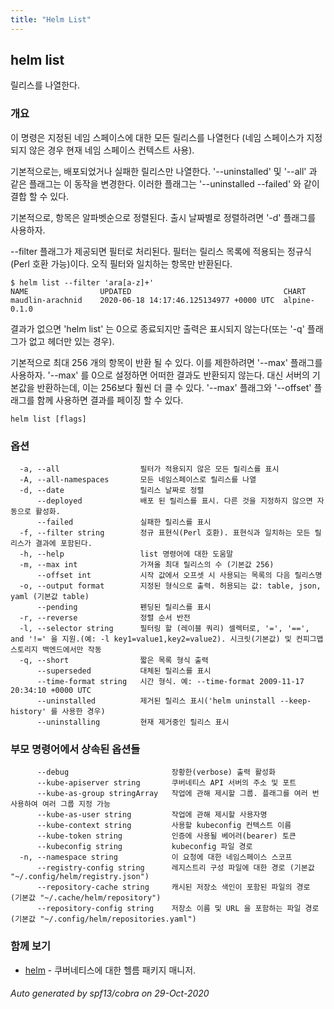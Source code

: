 ```yaml
---
title: "Helm List"
---
```


## helm list

릴리스를 나열한다.

### 개요


이 명령은 지정된 네임 스페이스에 대한 모든 릴리스를 나열헌다 (네임 스페이스가 지정되지 않은 경우 현재 네임 스페이스 컨텍스트 사용).

기본적으로는, 배포되었거나 실패한 릴리스만 나열한다. 
'--uninstalled' 및 '--all' 과 같은 플래그는 이 동작을 변경한다. 
이러한 플래그는 '--uninstalled --failed' 와 같이 결합 할 수 있다.

기본적으로, 항목은 알파벳순으로 정렬된다. 출시 날짜별로 정렬하려면 '-d' 플래그를 
사용하자.

--filter 플래그가 제공되면 필터로 처리된다. 
필터는 릴리스 목록에 적용되는 정규식 (Perl 호환 가능)이다. 
오직 필터와 일치하는 항목만 반환된다.

    $ helm list --filter 'ara[a-z]+'
    NAME                UPDATED                                  CHART
    maudlin-arachnid    2020-06-18 14:17:46.125134977 +0000 UTC  alpine-0.1.0

결과가 없으면 'helm list' 는 0으로 종료되지만 
출력은 표시되지 않는다(또는 '-q' 플래그가 없고 헤더만 있는 경우).

기본적으로 최대 256 개의 항목이 반환 될 수 있다. 이를 제한하려면 '--max' 플래그를 사용하자. 
'--max' 를 0으로 설정하면 어떠한 결과도 반환되지 않는다. 
대신 서버의 기본값을 반환하는데, 이는 256보다 훨씬 더 클 수 있다. 
'--max' 플래그와 '--offset' 플래그를 함께 사용하면 결과를 페이징 할 수 있다.


```
helm list [flags]
```

### 옵션

```
  -a, --all                  필터가 적용되지 않은 모든 릴리스를 표시
  -A, --all-namespaces       모든 네임스페이스로 릴리스를 나열
  -d, --date                 릴리스 날짜로 정렬
      --deployed             배포 된 릴리스를 표시. 다른 것을 지정하지 않으면 자동으로 활성화.
      --failed               실패한 릴리스를 표시
  -f, --filter string        정규 표현식(Perl 호환). 표현식과 일치하는 모든 릴리스가 결과에 포함된다.
  -h, --help                 list 명령어에 대한 도움말
  -m, --max int              가져올 최대 릴리스의 수 (기본값 256)
      --offset int           시작 값에서 오프셋 시 사용되는 목록의 다음 릴리스명
  -o, --output format        지정된 형식으로 출력. 허용되는 값: table, json, yaml (기본값 table)
      --pending              펜딩된 릴리스를 표시
  -r, --reverse              정렬 순서 반전
  -l, --selector string      필터링 할 (레이블 쿼리) 셀렉터로, '=', '==', and '!=' 을 지원.(예: -l key1=value1,key2=value2). 시크릿(기본값) 및 컨피그맵 스토리지 백엔드에서만 작동
  -q, --short                짧은 목록 형식 출력
      --superseded           대체된 릴리스를 표시
      --time-format string   시간 형식. 예: --time-format 2009-11-17 20:34:10 +0000 UTC
      --uninstalled          제거된 릴리스 표시('helm uninstall --keep-history' 를 사용한 경우)
      --uninstalling         현재 제거중인 릴리스 표시
```

### 부모 명령어에서 상속된 옵션들

```
      --debug                       장황한(verbose) 출력 활성화
      --kube-apiserver string       쿠버네티스 API 서버의 주소 및 포트
      --kube-as-group stringArray   작업에 관해 제시할 그룹. 플래그를 여러 번 사용하여 여러 그룹 지정 가능
      --kube-as-user string         작업에 관해 제시할 사용자명
      --kube-context string         사용할 kubeconfig 컨텍스트 이름
      --kube-token string           인증에 사용될 베어러(bearer) 토큰
      --kubeconfig string           kubeconfig 파일 경로
  -n, --namespace string            이 요청에 대한 네임스페이스 스코프
      --registry-config string      레지스트리 구성 파일에 대한 경로 (기본값 "~/.config/helm/registry.json")
      --repository-cache string     캐시된 저장소 색인이 포함된 파일의 경로 (기본값 "~/.cache/helm/repository")
      --repository-config string    저장소 이름 및 URL 을 포함하는 파일 경로 (기본값 "~/.config/helm/repositories.yaml")
```

### 함께 보기

* [helm](../helm)	 - 쿠버네티스에 대한 헬름 패키지 매니저.

###### Auto generated by spf13/cobra on 29-Oct-2020
